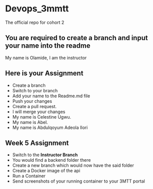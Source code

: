 # Devops_3mmtt

The official repo for cohort 2

## You are required to create a branch and input your name into the readme

My name is Olamide, I am the instructor

## Here is your Assignment
- Create a branch
- Switch to your branch
- Add your name to the Readme.md file
- Push your changes
- Create a pull request.
- I will merge your changes
- My name is Celestine Ugwu.
- My name is Abel.
- My name is Abdulqoyum Adeola Ilori


## Week 5 Assignment
- Switch to the **Instructor Branch**
- You would find a backend folder there
- Create a new branch which would now have the said folder
- Create a Docker image of the api
- Run a Container
- Send screenshots of your running container to your 3MTT portal
